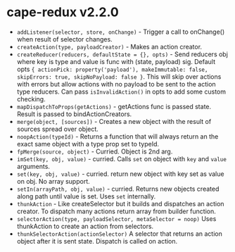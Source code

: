 # cape-redux v2.2.0

- `addListener(selector, store, onChange)` - Trigger a call to onChange() when result of selector changes.
- `createAction(type, payloadCreator)` - Makes an action creator.
- `createReducer(reducers, defaultState = {}, opts)` - Send reducers obj where key is type and value is func with (state, payload) sig. Default opts `{ actionPick: property('payload'), makeImmutable: false, skipErrors: true, skipNoPayload: false }`. This will skip over actions with errors but allow actions with no payload to be sent to the action type reducers. Can pass `isInvalidAction()` in opts to add some custom checking.
- `mapDispatchToProps(getActions)` - getActions func is passed state. Result is passed to bindActionCreators.
- `merge(object, [sources])` - Creates a new object with the result of sources spread over object.
- `noopAction(typeId)` - Returns a function that will always return an the exact same object with a type prop set to typeId.
- `fpMerge(source, object)` - Curried. Object is 2nd arg.
- `imSet(key, obj, value)` - curried. Calls `set` on object with `key` and `value` arguments.
- `set(key, obj, value)` - curried. return new object with key set as value on obj. No array support.
- `setIn(arrayPath, obj, value)` - curried. Returns new objects created along path until value is set. Uses `set` internally.
- `thunkAction` - Like createSelector but it builds and dispatches an action creator. To dispatch many actions return array from builder function.
- `selectorAction(type, payloadSelector, metaSelector = noop)` Uses thunkAction to create an action from selectors.
- `thunkSelectorAction(actionSelector)` A selector that returns an action object after it is sent state. Dispatch is called on action.
